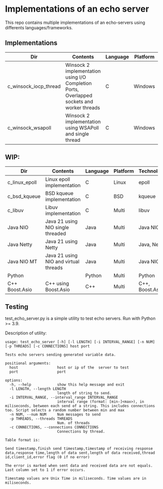 # Implementations of an echo server

This repo contains multiple implementations of an echo-servers using differents languages/frameworks.

## Implementations

| Dir                    | Contents                                                                                   | Language | Platform | Technologies       |
|------------------------|--------------------------------------------------------------------------------------------|----------|----------|--------------------|
| c_winsock_iocp_thread  | Winsock 2 implementation using I/O Completion Ports, Overlapped sockets and worker threads | C        | Windows  | Winsock 2, IOCP    |
| c_winsock_wsapoll      | Winsock 2 implementation using WSAPoll and single thread                                   | C        | Windows  | Winsock 2, WSAPoll |

## WIP:

| Dir                    | Contents                                                                                   | Language | Platform | Technologies       |
|------------------------|--------------------------------------------------------------------------------------------|----------|----------|--------------------|
| c_linux_epoll          | Linux epoll implementation                                                                 | C        | Linux    | epoll              |
| c_bsd_kqueue           | BSD kqueue implementation                                                                  | C        | BSD      | kqueue             |
| c_libuv                | Libuv implementation                                                                       | C        | Multi    | libuv              |
| Java NIO               | Java 21 using NIO single threaded                                                          | Java     | Multi    | Java NIO           |
| Java Netty             | Java 21 using Netty                                                                        | Java     | Multi    | Java, Netty        |
| Java NIO MT            | Java 21 using NIO and virtual threads                                                      | Java     | Multi    | Java NIO, VT       |
| Python                 |                                                                                            | Python   | Multi    | Python             |
| C++ Boost.Asio         | C++ using Boost.Asio                                                                       | C++      | Multi    | C++, Boost.Asio    |


## Testing

test_echo_server.py is a simple utility to test echo servers. Run with Python >= 3.9.

Description of utility:

```
usage: test_echo_server [-h] [-l LENGTH] [-i INTERVAL_RANGE] [-n NUM] [-p THREADS] [-c CONNECTIONS] host port

Tests echo servers sending generated variable data.

positional arguments:
  host                  host or ip of the  server to test
  port                  port

options:
  -h, --help            show this help message and exit
  -l LENGTH, --length LENGTH
                        length of string to send.
  -i INTERVAL_RANGE, --interval_range INTERVAL_RANGE
                        interval range (format: [min-]<max>), in miliseconds, between each send of a string. This includes connections too. Script selects a random number between min and max
  -n NUM, --num NUM     Num messages to send
  -p THREADS, --threads THREADS
                        Num. of threads
  -c CONNECTIONS, --connections CONNECTIONS
                        Connections by thread.

Table format is:

Send timestamp,finish send timestamp,timestamp of receiving response data,response time,length of data sent,length of data received,thread id,client_id,error flag (0 if no error)

The error is marked when sent data and received data are not equals. Last column set to 1 if error occurs.

Timestamp values are Unix Time in miliseconds. Time values are in miliseconds.

```
